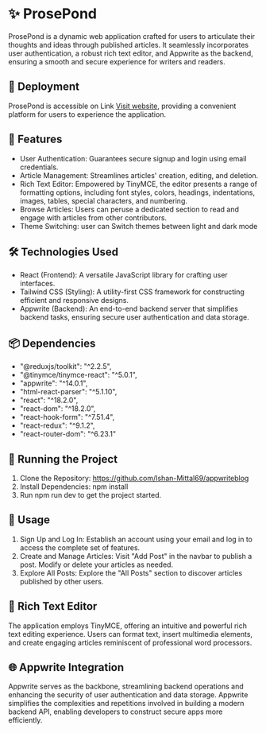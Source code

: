 # ✨ ProsePond
ProsePond is a dynamic web application crafted for users to articulate their thoughts and ideas through published articles. It seamlessly incorporates user authentication, a robust rich text editor, and Appwrite as the backend, ensuring a smooth and secure experience for writers and readers.

## 🚀 Deployment
ProsePond is accessible on Link [Visit website](
https://appwriteblog-chi.vercel.app/ "ProsePond"), providing a convenient platform for users to experience the application.

## 🚀 Features
- User Authentication: Guarantees secure signup and login using email credentials.
- Article Management: Streamlines articles' creation, editing, and deletion.
- Rich Text Editor: Empowered by TinyMCE, the editor presents a range of formatting options, including font styles, colors, headings, indentations, images, tables, special characters, and numbering.
- Browse Articles: Users can peruse a dedicated section to read and engage with articles from other contributors.
- Theme Switching: user can Switch themes between light and dark mode
## 🛠️ Technologies Used
- React (Frontend): A versatile JavaScript library for crafting user interfaces.
- Tailwind CSS (Styling): A utility-first CSS framework for constructing efficient and responsive designs.
- Appwrite (Backend): An end-to-end backend server that simplifies backend tasks, ensuring secure user authentication and data storage.

## 📦 Dependencies
- "@reduxjs/toolkit": "^2.2.5",
- "@tinymce/tinymce-react": "^5.0.1",
- "appwrite": "^14.0.1",
- "html-react-parser": "^5.1.10",
- "react": "^18.2.0",
- "react-dom": "^18.2.0",
- "react-hook-form": "^7.51.4",
- "react-redux": "^9.1.2",
- "react-router-dom": "^6.23.1"

## 🚦 Running the Project
1. Clone the Repository: https://github.com/Ishan-Mittal69/appwriteblog
2. Install Dependencies: npm install
3. Run npm run dev to get the project started.

## 🌟 Usage
1. Sign Up and Log In: Establish an account using your email and log in to access the complete set of features.
2. Create and Manage Articles: Visit "Add Post" in the navbar to publish a post. Modify or delete your articles as needed.
3. Explore All Posts: Explore the "All Posts" section to discover articles published by other users.

## 📝 Rich Text Editor
The application employs TinyMCE, offering an intuitive and powerful rich text editing experience. Users can format text, insert multimedia elements, and create engaging articles reminiscent of professional word processors.

## 🌐 Appwrite Integration
Appwrite serves as the backbone, streamlining backend operations and enhancing the security of user authentication and data storage. Appwrite simplifies the complexities and repetitions involved in building a modern backend API, enabling developers to construct secure apps more efficiently.
